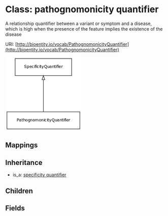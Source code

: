 # Class: pathognomonicity quantifier


A relationship quantifier between a variant or symptom and a disease, which is high when the presence of the feature implies the existence of the disease

URI: [http://bioentity.io/vocab/PathognomonicityQuantifier](http://bioentity.io/vocab/PathognomonicityQuantifier)

![img](images/PathognomonicityQuantifier.png)
## Mappings

## Inheritance

 *  is_a: [specificity quantifier](SpecificityQuantifier.md)
## Children

## Fields

